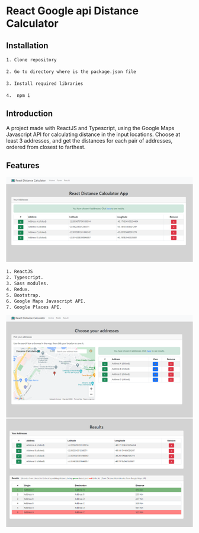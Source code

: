 # React Google api Distance Calculator
## Installation

    1. Clone repository

    2. Go to directory where is the package.json file

    3. Install required libraries

    4.  npm i

 ## Introduction

 A project made with ReactJS and Typescript, using the Google Maps Javascript API for calculating distance in the input locations. 
 Choose at least 3 addresses, and get the distances for each pair of addresses, ordered from closest to farthest.

## Features

<img src="./src/assets/img/print1.png" />

    1. ReactJS
    2. Typescript.
    3. Sass modules.
    4. Redux.
    5. Bootstrap.
    6. Google Maps Javascript API.
    7. Google Places API.

<img src="./src/assets/img/print2.png" />
<img src="./src/assets/img/print3.png" />
